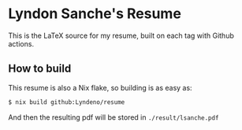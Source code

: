 # Lyndon Sanche's Resume

This is the LaTeX source for my resume, built on each tag with Github actions.

## How to build

This resume is also a Nix flake, so building is as easy as:
```bash
$ nix build github:Lyndeno/resume
```

And then the resulting pdf will be stored in `./result/lsanche.pdf`
